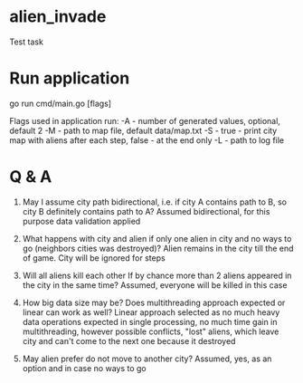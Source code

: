 # alien_invade
Test task


# Run application
go run cmd/main.go [flags]

Flags used in application run:
-A - number of generated values, optional, default 2
-M - path to map file, default data/map.txt
-S - true - print city map with aliens after each step, false - at the end only
-L - path to log file


# Q & A
1) May I assume city path bidirectional, i.e. if city A contains path to B, so city B definitely contains path to A?
Assumed bidirectional, for this purpose data validation applied

2) What happens with city and alien if only one alien in city and no ways to go (neighbors cities was destroyed)?
Alien remains in the city till the end of game. City will be ignored for steps

3) Will all aliens kill each other If by chance more than 2 aliens appeared in the city in the same time? 
Assumed, everyone will be killed in this case

4) How big data size may be? Does multithreading approach expected or linear can work as well?
Linear approach selected as no much heavy data operations expected in single processing, no much time gain in multithreading, however possible conflicts, "lost" aliens, which leave city and can't come to the next one because it destroyed

5) May alien prefer do not move to another city?
Assumed, yes, as an option and in case no ways to go
